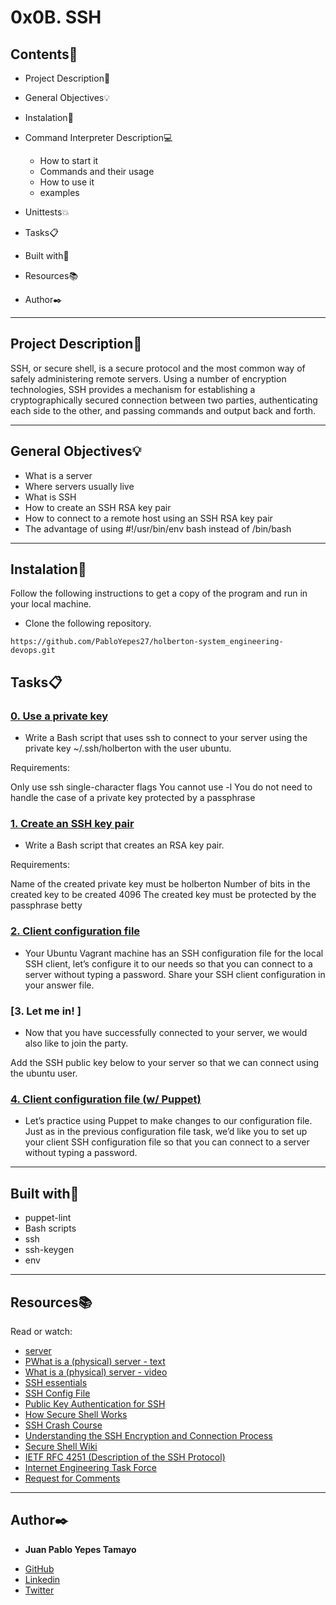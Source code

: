 # 0x0B. SSH
 
 
## Contents:open_file_folder:
 
- Project Description:newspaper:
- General Objectives:bulb:
- Instalation:wrench:
- Command Interpreter Description:computer:
 
	* How to start it
	* Commands and their usage
	* How to use it
	* examples
 
- Unittests:boom:
- Tasks:clipboard:
- Built with:hammer:
- Resources:books:
- Author:black_nib:
 
---
 
## Project Description:newspaper:
 
SSH, or secure shell, is a secure protocol and the most common way of safely administering remote servers. Using a number of encryption technologies, SSH provides a mechanism for establishing a cryptographically secured connection between two parties, authenticating each side to the other, and passing commands and output back and forth.
 
---
 
## General Objectives:bulb:
 
* What is a server
* Where servers usually live
* What is SSH
* How to create an SSH RSA key pair
* How to connect to a remote host using an SSH RSA key pair
* The advantage of using #!/usr/bin/env bash instead of /bin/bash
 
---
 
## Instalation:wrench:
 
Follow the following instructions to get a copy of the program and run in your local machine.
 
* Clone the following repository.
```
https://github.com/PabloYepes27/holberton-system_engineering-devops.git
```

 
## Tasks:clipboard:
 
### [0. Use a private key ](./0-use_a_private_key)
* Write a Bash script that uses ssh to connect to your server using the private key ~/.ssh/holberton with the user ubuntu.

Requirements:

Only use ssh single-character flags
You cannot use -l
You do not need to handle the case of a private key protected by a passphrase
 
 
### [1. Create an SSH key pair](./1-create_ssh_key_pair)
* Write a Bash script that creates an RSA key pair.

Requirements:

Name of the created private key must be holberton
Number of bits in the created key to be created 4096
The created key must be protected by the passphrase betty
 
 
### [2. Client configuration file ](./2-ssh_config)
* Your Ubuntu Vagrant machine has an SSH configuration file for the local SSH client, let’s configure it to our needs so that you can connect to a server without typing a password. Share your SSH client configuration in your answer file.

### [3. Let me in! ]
* Now that you have successfully connected to your server, we would also like to join the party.

Add the SSH public key below to your server so that we can connect using the ubuntu user.
 
 
### [4. Client configuration file (w/ Puppet)](./4-puppet_ssh_config.pp)
* Let’s practice using Puppet to make changes to our configuration file. Just as in the previous configuration file task, we’d like you to set up your client SSH configuration file so that you can connect to a server without typing a password.
 
---
 
## Built with:hammer:
 
* puppet-lint
* Bash scripts
* ssh
* ssh-keygen
* env

---
 
## Resources:books:
 
Read or watch:
* [server](https://intranet.hbtn.io/concepts/67)
* [PWhat is a (physical) server - text](https://en.wikipedia.org/wiki/Server_%28computing%29#Hardware_requirement)
* [What is a (physical) server - video](https://www.youtube.com/watch?v=B1ANfsDyjeA)
* [SSH essentials](https://www.digitalocean.com/community/tutorials/ssh-essentials-working-with-ssh-servers-clients-and-keys)
* [SSH Config File](https://www.ssh.com/ssh/config/)
* [Public Key Authentication for SSH](https://www.ssh.com/ssh/public-key-authentication)
* [How Secure Shell Works](https://www.youtube.com/watch?v=ORcvSkgdA58)
* [SSH Crash Course](https://www.youtube.com/watch?v=hQWRp-FdTpc)
* [Understanding the SSH Encryption and Connection Process](https://www.digitalocean.com/community/tutorials/understanding-the-ssh-encryption-and-connection-process)
* [Secure Shell Wiki](https://en.wikipedia.org/wiki/Secure_Shell)
* [IETF RFC 4251 (Description of the SSH Protocol)](https://www.ietf.org/rfc/rfc4251.txt)
* [Internet Engineering Task Force](https://en.wikipedia.org/wiki/Internet_Engineering_Task_Force)
* [Request for Comments](https://en.wikipedia.org/wiki/Request_for_Comments)

---
 
## Author:black_nib:
 
* **Juan Pablo Yepes Tamayo**
 - [GitHub](https://github.com/PabloYepes27)
 - [Linkedin](https://www.linkedin.com/in/pablo-yepes-120495)
 - [Twitter](https://twitter.com/pabloyepes27)